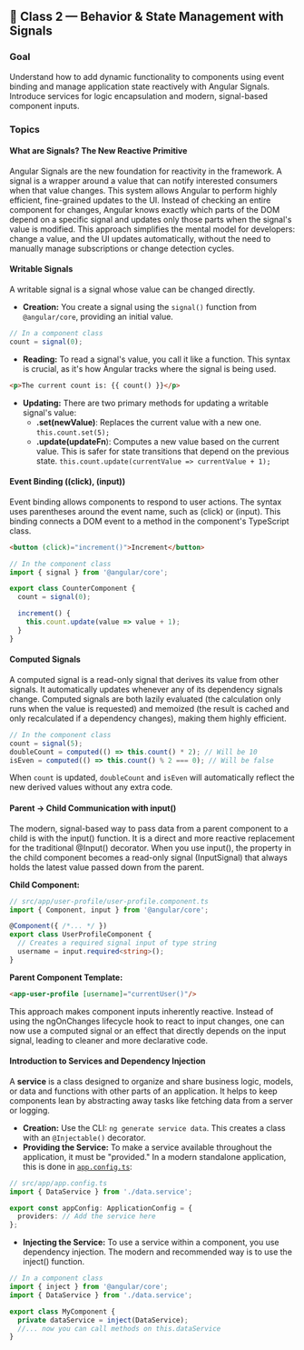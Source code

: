 ## **🧠 Class 2 — Behavior & State Management with Signals**


### **Goal**

Understand how to add dynamic functionality to components using event binding and manage application state reactively with Angular Signals. Introduce services for logic encapsulation and modern, signal-based component inputs.

### **Topics**

#### **What are Signals? The New Reactive Primitive**

Angular Signals are the new foundation for reactivity in the framework. A signal is a wrapper around a value that can notify interested consumers when that value changes. This system allows Angular to perform highly efficient, fine-grained updates to the UI. Instead of checking an entire component for changes, Angular knows exactly which parts of the DOM depend on a specific signal and updates only those parts when the signal's value is modified. This approach simplifies the mental model for developers: change a value, and the UI updates automatically, without the need to manually manage subscriptions or change detection cycles.

#### **Writable Signals**

A writable signal is a signal whose value can be changed directly.

* **Creation:** You create a signal using the `signal()` function from `@angular/core`, providing an initial value.

```ts
// In a component class
count = signal(0);
```

* **Reading:** To read a signal's value, you call it like a function. This syntax is crucial, as it's how Angular tracks where the signal is being used.

```html
<p>The current count is: {{ count() }}</p>
```

* **Updating:** There are two primary methods for updating a writable signal's value:  
  * **.set(newValue)**: Replaces the current value with a new one. `this.count.set(5);`  
  * **.update(updateFn**): Computes a new value based on the current value. This is safer for state transitions that depend on the previous state. `this.count.update(currentValue => currentValue + 1);`

#### **Event Binding ((click), (input))**

Event binding allows components to respond to user actions. The syntax uses parentheses around the event name, such as (click) or (input). This binding connects a DOM event to a method in the component's TypeScript class.

```html
<button (click)="increment()">Increment</button>
```

```ts
// In the component class
import { signal } from '@angular/core';

export class CounterComponent {
  count = signal(0);

  increment() {
    this.count.update(value => value + 1);
  }
}
```

#### **Computed Signals**

A computed signal is a read-only signal that derives its value from other signals. It automatically updates whenever any of its dependency signals change. Computed signals are both lazily evaluated (the calculation only runs when the value is requested) and memoized (the result is cached and only recalculated if a dependency changes), making them highly efficient.

```ts
// In the component class
count = signal(5);
doubleCount = computed(() => this.count() * 2); // Will be 10
isEven = computed(() => this.count() % 2 === 0); // Will be false
```

When `count` is updated, `doubleCount` and `isEven` will automatically reflect the new derived values without any extra code.

#### **Parent → Child Communication with input()**

The modern, signal-based way to pass data from a parent component to a child is with the input() function. It is a direct and more reactive replacement for the traditional @Input() decorator. When you use input(), the property in the child component becomes a read-only signal (InputSignal) that always holds the latest value passed down from the parent.

**Child Component:**

```ts
// src/app/user-profile/user-profile.component.ts
import { Component, input } from '@angular/core';

@Component({ /*... */ })
export class UserProfileComponent {
  // Creates a required signal input of type string
  username = input.required<string>();
}
```

**Parent Component Template:**

```html
<app-user-profile [username]="currentUser()"/>
```

This approach makes component inputs inherently reactive. Instead of using the ngOnChanges lifecycle hook to react to input changes, one can now use a computed signal or an effect that directly depends on the input signal, leading to cleaner and more declarative code.

#### **Introduction to Services and Dependency Injection**

A **service** is a class designed to organize and share business logic, models, or data and functions with other parts of an application. It helps to keep components lean by abstracting away tasks like fetching data from a server or logging.

* **Creation:** Use the CLI: `ng generate service data`. This creates a class with an `@Injectable()` decorator.  
* **Providing the Service:** To make a service available throughout the application, it must be "provided." In a modern standalone application, this is done in [`app.config.ts`](http://app.config.ts):

```ts
// src/app/app.config.ts
import { DataService } from './data.service';

export const appConfig: ApplicationConfig = {
  providers: // Add the service here
};
```

* **Injecting the Service:** To use a service within a component, you use dependency injection. The modern and recommended way is to use the inject() function.

```ts
// In a component class
import { inject } from '@angular/core';
import { DataService } from './data.service';

export class MyComponent {
  private dataService = inject(DataService);
  //... now you can call methods on this.dataService
}

```
